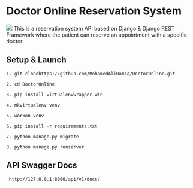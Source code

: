 # Doctor Online Reservation System
 <img src="https://img.icons8.com/office/16/000000/booking.png"/> This is a reservation system API based on Django & Django REST Framework where the patient can reserve an appointment with a specific doctor.
 
 ## Setup & Launch
```
1. git clonehttps://github.com/MohamedAliHamza/DoctorOnline.git

2. cd DoctorOnline

3. pip install virtualenvwrapper-win

4. mkvirtualenv venv

5. workon venv

6. pip install -r requirements.txt

7. python manage.py migrate

8. python manage.py runserver
```
## API Swagger Docs 
```
 http://127.0.0.1:8000/api/v1/docs/
```
